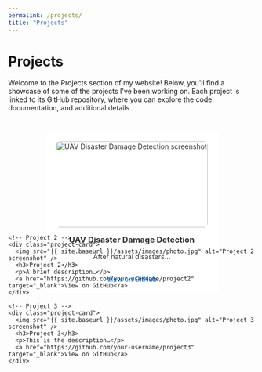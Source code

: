 ```yaml
---
permalink: /projects/
title: "Projects"
---
```


<!-- page-specific tweaks – no background here -->
<style>
  /* Vertical stack */
  .projects-grid {
    display: grid;
    grid-template-columns: 1fr;
    row-gap: 20px;
    margin-top: 40px;
  }

  /* Card styling */
  .project-card {
    background: rgba(255, 255, 255, 0.9);
    border-radius: 8px;
    padding: 20px;
    text-align: center;
    color: #333;
    max-width: 800px;       /* optional: limit card width */
    margin: auto;           /* center cards */
  }

  .project-card img {
    width: 100%;
    max-width: 400px;
    height: auto;
    border-radius: 8px;
    margin-bottom: 15px;
  }

  .project-card h3 {
    margin-top: 0;
  }

  .project-card a {
    display: inline-block;
    margin-top: 15px;
    text-decoration: none;
    color: #007bff;
  }
</style>

<div class="projects-page">
  <h1>Projects</h1>
  <p>Welcome to the Projects section of my website! Below, you'll find a showcase of some of the projects I've been working on. Each project is linked to its GitHub repository, where you can explore the code, documentation, and additional details.</p>

  <div class="projects-grid">
    <!-- Project 1 -->
    <div class="project-card">
      <img src="{{ site.baseurl }}/assets/images/seg1.png" alt="UAV Disaster Damage Detection screenshot" />
      <h3>UAV Disaster Damage Detection</h3>
      <p>After natural disasters…</p>
      <a href="https://github.com/Jhansen19/DisasterRecoverySegmentation" target="_blank">View on GitHub</a>
    </div>

    <!-- Project 2 -->
    <div class="project-card">
      <img src="{{ site.baseurl }}/assets/images/photo.jpg" alt="Project 2 screenshot" />
      <h3>Project 2</h3>
      <p>A brief description…</p>
      <a href="https://github.com/your-username/project2" target="_blank">View on GitHub</a>
    </div>

    <!-- Project 3 -->
    <div class="project-card">
      <img src="{{ site.baseurl }}/assets/images/photo.jpg" alt="Project 3 screenshot" />
      <h3>Project 3</h3>
      <p>This is the description…</p>
      <a href="https://github.com/your-username/project3" target="_blank">View on GitHub</a>
    </div>
  </div>
</div>
